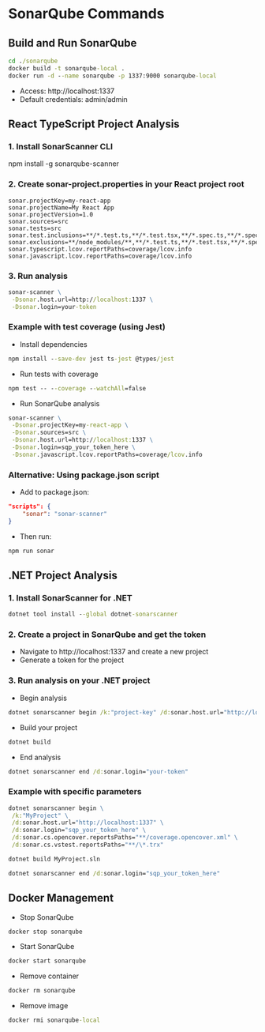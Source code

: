 # SonarQube Commands

## Build and Run SonarQube

```cmd
cd ./sonarqube
docker build -t sonarqube-local .
docker run -d --name sonarqube -p 1337:9000 sonarqube-local
```

-   Access: http://localhost:1337
-   Default credentials: admin/admin

## React TypeScript Project Analysis

### 1. Install SonarScanner CLI

npm install -g sonarqube-scanner

### 2. Create sonar-project.properties in your React project root

```properties
sonar.projectKey=my-react-app
sonar.projectName=My React App
sonar.projectVersion=1.0
sonar.sources=src
sonar.tests=src
sonar.test.inclusions=**/*.test.ts,**/*.test.tsx,**/*.spec.ts,**/*.spec.tsx
sonar.exclusions=**/node_modules/**,**/*.test.ts,**/*.test.tsx,**/*.spec.ts,**/*.spec.tsx,build/**,coverage/**
sonar.typescript.lcov.reportPaths=coverage/lcov.info
sonar.javascript.lcov.reportPaths=coverage/lcov.info
```

### 3. Run analysis

```cmd
sonar-scanner \
 -Dsonar.host.url=http://localhost:1337 \
 -Dsonar.login=your-token
```

### Example with test coverage (using Jest)

-   Install dependencies

```cmd
npm install --save-dev jest ts-jest @types/jest
```

-   Run tests with coverage

```cmd
npm test -- --coverage --watchAll=false
```

-   Run SonarQube analysis

```cmd
sonar-scanner \
 -Dsonar.projectKey=my-react-app \
 -Dsonar.sources=src \
 -Dsonar.host.url=http://localhost:1337 \
 -Dsonar.login=sqp_your_token_here \
 -Dsonar.javascript.lcov.reportPaths=coverage/lcov.info
```

### Alternative: Using package.json script

-   Add to package.json:

```json
"scripts": {
    "sonar": "sonar-scanner"
}
```

-   Then run:

```cmd
npm run sonar
```

## .NET Project Analysis

### 1. Install SonarScanner for .NET

```cmd
dotnet tool install --global dotnet-sonarscanner
```

### 2. Create a project in SonarQube and get the token

-   Navigate to http://localhost:1337 and create a new project
-   Generate a token for the project

### 3. Run analysis on your .NET project

-   Begin analysis

```cmd
dotnet sonarscanner begin /k:"project-key" /d:sonar.host.url="http://localhost:1337" /d:sonar.login="your-token"
```

-   Build your project

```cmd
dotnet build
```

-   End analysis

```cmd
dotnet sonarscanner end /d:sonar.login="your-token"
```

### Example with specific parameters

```cmd
dotnet sonarscanner begin \
 /k:"MyProject" \
 /d:sonar.host.url="http://localhost:1337" \
 /d:sonar.login="sqp_your_token_here" \
 /d:sonar.cs.opencover.reportsPaths="**/coverage.opencover.xml" \
 /d:sonar.cs.vstest.reportsPaths="**/\*.trx"

dotnet build MyProject.sln

dotnet sonarscanner end /d:sonar.login="sqp_your_token_here"
```

## Docker Management

-   Stop SonarQube

```cmd
docker stop sonarqube
```

-   Start SonarQube

```cmd
docker start sonarqube
```

-   Remove container

```cmd
docker rm sonarqube
```

-   Remove image

```cmd
docker rmi sonarqube-local
```
